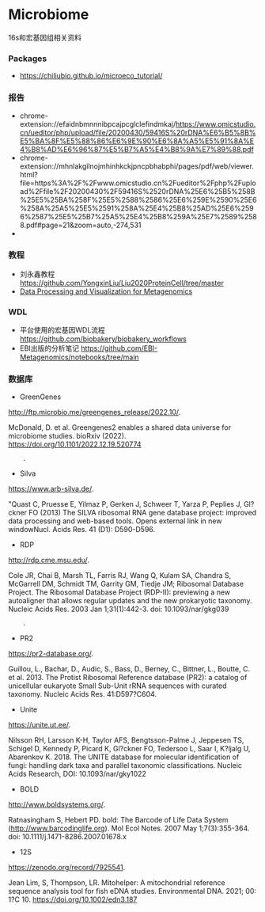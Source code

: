# Microbiome
16s和宏基因组相关资料

### Packages
- https://chiliubio.github.io/microeco_tutorial/

### 报告
- chrome-extension://efaidnbmnnnibpcajpcglclefindmkaj/https://www.omicstudio.cn/ueditor/php/upload/file/20200430/59416S%20rDNA%E6%B5%8B%E5%BA%8F%E5%88%86%E6%9E%90%E6%8A%A5%E5%91%8A%E4%B8%AD%E6%96%87%E5%B7%A5%E4%B8%9A%E7%89%88.pdf
- chrome-extension://mhnlakgilnojmhinhkckjpncpbhabphi/pages/pdf/web/viewer.html?file=https%3A%2F%2Fwww.omicstudio.cn%2Fueditor%2Fphp%2Fupload%2Ffile%2F20200430%2F59416S%2520rDNA%25E6%25B5%258B%25E5%25BA%258F%25E5%2588%2586%25E6%259E%2590%25E6%258A%25A5%25E5%2591%258A%25E4%25B8%25AD%25E6%2596%2587%25E5%25B7%25A5%25E4%25B8%259A%25E7%2589%2588.pdf#page=21&zoom=auto,-274,531
- 

### 教程
- 刘永鑫教程 https://github.com/YongxinLiu/Liu2020ProteinCell/tree/master
- [Data Processing and Visualization for Metagenomics](https://carpentries-lab.github.io/metagenomics-analysis/)
### WDL
- 平台使用的宏基因WDL流程 https://github.com/biobakery/biobakery_workflows
- EBI出版的分析笔记 https://github.com/EBI-Metagenomics/notebooks/tree/main

### 数据库
- GreenGenes
  
http://ftp.microbio.me/greengenes_release/2022.10/.

McDonald, D. et al. Greengenes2 enables a shared data universe for microbiome studies. bioRxiv (2022). https://doi.org/10.1101/2022.12.19.520774
        
        .
- Silva
  
https://www.arb-silva.de/.

"Quast C, Pruesse E, Yilmaz P, Gerken J, Schweer T, Yarza P, Peplies J, Gl?ckner FO (2013) The SILVA ribosomal RNA gene database project: improved data processing and web-based tools. Opens external link in new windowNucl. Acids Res. 41 (D1): D590-D596.
- RDP
  
http://rdp.cme.msu.edu/.

Cole JR, Chai B, Marsh TL, Farris RJ, Wang Q, Kulam SA, Chandra S, McGarrell DM, Schmidt TM, Garrity GM, Tiedje JM; Ribosomal Database Project. The Ribosomal Database Project (RDP-II): previewing a new autoaligner that allows regular updates and the new prokaryotic taxonomy. Nucleic Acids Res. 2003 Jan 1;31(1):442-3. doi: 10.1093/nar/gkg039
        
        .
- PR2
  
https://pr2-database.org/.

Guillou, L., Bachar, D., Audic, S., Bass, D., Berney, C., Bittner, L., Boutte, C. et al. 2013. The Protist Ribosomal Reference database (PR2): a catalog of unicellular eukaryote Small Sub-Unit rRNA sequences with curated taxonomy. Nucleic Acids Res. 41:D597?C604.
- Unite
  
https://unite.ut.ee/.

Nilsson RH, Larsson K-H, Taylor AFS, Bengtsson-Palme J, Jeppesen TS, Schigel D, Kennedy P, Picard K, Gl?ckner FO, Tedersoo L, Saar I, K?ljalg U, Abarenkov K. 2018. The UNITE database for molecular identification of fungi: handling dark taxa and parallel taxonomic classifications. Nucleic Acids Research, DOI: 10.1093/nar/gky1022
        
        
- BOLD
  
http://www.boldsystems.org/.

Ratnasingham S, Hebert PD. bold: The Barcode of Life Data System (http://www.barcodinglife.org). Mol Ecol Notes. 2007 May 1;7(3):355-364. doi: 10.1111/j.1471-8286.2007.01678.x
        
        

- 12S
  
https://zenodo.org/record/7925541.

Jean Lim, S, Thompson, LR. Mitohelper: A mitochondrial reference sequence analysis tool for fish eDNA studies. Environmental DNA. 2021; 00: 1?C 10. https://doi.org/10.1002/edn3.187
        
        
